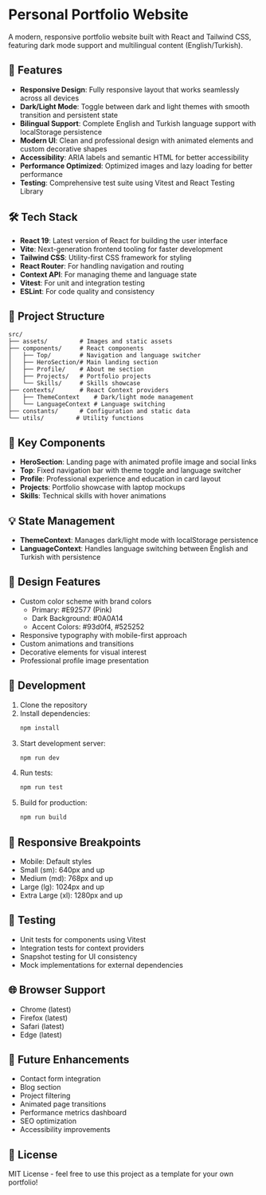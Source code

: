# Personal Portfolio Website

A modern, responsive portfolio website built with React and Tailwind CSS, featuring dark mode support and multilingual content (English/Turkish).

## 🌟 Features

- **Responsive Design**: Fully responsive layout that works seamlessly across all devices
- **Dark/Light Mode**: Toggle between dark and light themes with smooth transition and persistent state
- **Bilingual Support**: Complete English and Turkish language support with localStorage persistence
- **Modern UI**: Clean and professional design with animated elements and custom decorative shapes
- **Accessibility**: ARIA labels and semantic HTML for better accessibility
- **Performance Optimized**: Optimized images and lazy loading for better performance
- **Testing**: Comprehensive test suite using Vitest and React Testing Library

## 🛠 Tech Stack

- **React 19**: Latest version of React for building the user interface
- **Vite**: Next-generation frontend tooling for faster development
- **Tailwind CSS**: Utility-first CSS framework for styling
- **React Router**: For handling navigation and routing
- **Context API**: For managing theme and language state
- **Vitest**: For unit and integration testing
- **ESLint**: For code quality and consistency

## 📁 Project Structure

```
src/
├── assets/         # Images and static assets
├── components/     # React components
│   ├── Top/        # Navigation and language switcher
│   ├── HeroSection/# Main landing section
│   ├── Profile/    # About me section
│   ├── Projects/   # Portfolio projects
│   └── Skills/     # Skills showcase
├── contexts/       # React Context providers
│   ├── ThemeContext    # Dark/light mode management
│   └── LanguageContext # Language switching
├── constants/      # Configuration and static data
└── utils/         # Utility functions
```

## 🚀 Key Components

- **HeroSection**: Landing page with animated profile image and social links
- **Top**: Fixed navigation bar with theme toggle and language switcher
- **Profile**: Professional experience and education in card layout
- **Projects**: Portfolio showcase with laptop mockups
- **Skills**: Technical skills with hover animations

## 💡 State Management

- **ThemeContext**: Manages dark/light mode with localStorage persistence
- **LanguageContext**: Handles language switching between English and Turkish with persistence

## 🎨 Design Features

- Custom color scheme with brand colors
  - Primary: #E92577 (Pink)
  - Dark Background: #0A0A14
  - Accent Colors: #93d0f4, #525252
- Responsive typography with mobile-first approach
- Custom animations and transitions
- Decorative elements for visual interest
- Professional profile image presentation

## 🔧 Development

1. Clone the repository
2. Install dependencies:
   ```bash
   npm install
   ```
3. Start development server:
   ```bash
   npm run dev
   ```
4. Run tests:
   ```bash
   npm run test
   ```
5. Build for production:
   ```bash
   npm run build
   ```

## 📱 Responsive Breakpoints

- Mobile: Default styles
- Small (sm): 640px and up
- Medium (md): 768px and up
- Large (lg): 1024px and up
- Extra Large (xl): 1280px and up

## 🧪 Testing

- Unit tests for components using Vitest
- Integration tests for context providers
- Snapshot testing for UI consistency
- Mock implementations for external dependencies

## 🌐 Browser Support

- Chrome (latest)
- Firefox (latest)
- Safari (latest)
- Edge (latest)

## 🎯 Future Enhancements

- Contact form integration
- Blog section
- Project filtering
- Animated page transitions
- Performance metrics dashboard
- SEO optimization
- Accessibility improvements

## 📄 License

MIT License - feel free to use this project as a template for your own portfolio!